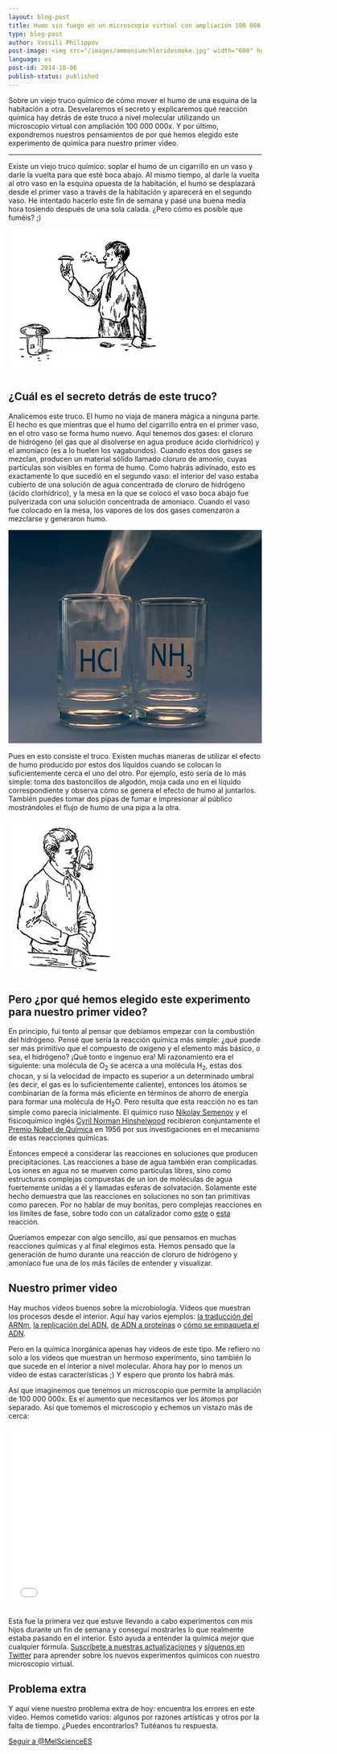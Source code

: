 ```yaml
---
layout: blog-post
title: Humo sin fuego en un microscopio virtual con ampliación 100 000 000x
type: blog-post
author: Vassili Philippov
post-image: <img src="/images/ammoniumchloridesmoke.jpg" width="600" height="424" alt="Humo de cloruro de amonio">
language: es
post-id: 2014-10-06
publish-status: published
---
```

Sobre un viejo truco químico de cómo mover el humo de una esquina de la habitación a otra. Desvelaremos el secreto y explicaremos qué reacción química hay detrás de este truco a nivel molecular utilizando un microscopio virtual con ampliación 100 000 000x. Y por último, expondremos nuestros pensamientos de por qué hemos elegido este experimento de química para nuestro primer video.
<!-- more -->

---
Existe un viejo truco químico: soplar el humo de un cigarrillo en un vaso y darle la vuelta para que esté boca abajo. Al mismo tiempo, al darle la vuelta al otro vaso en la esquina opuesta de la habitación, el humo se desplazará desde el primer vaso a través de la habitación y aparecerá en el segundo vaso. He intentado hacerlo este fin de semana y pasé una buena media hora tosiendo después de una sola calada. ¿Pero cómo es posible que fuméis? ;)

<img src="/images/movingofsmoke.png" width="314" height="289" alt="El humo viaja de un vaso a otro">

## ¿Cuál es el secreto detrás de este truco?

Analicemos este truco. El humo no viaja de manera mágica a ninguna parte. El hecho es que mientras que el humo del cigarrillo entra en el primer vaso, en el otro vaso se forma humo nuevo. Aquí tenemos dos gases: el cloruro de hidrógeno (el gas que al disolverse en agua produce ácido clorhídrico) y el amoníaco (es a lo huelen los vagabundos). Cuando estos dos gases se mezclan, producen un material sólido llamado cloruro de amonio, cuyas partículas son visibles en forma de humo. Como habrás adivinado, esto es exactamente lo que sucedió en el segundo vaso: el interior del vaso estaba cubierto de una solución de agua concentrada de cloruro de hidrógeno (ácido clorhídrico), y la mesa en la que se colocó el vaso boca abajo fue pulverizada con una solución concentrada de amoniaco. Cuando el vaso fue colocado en la mesa, los vapores de los dos gases comenzaron a mezclarse y generaron humo.

<img src="/images/ammoniumchloridesmoke.jpg" width="600" height="424" alt="Humo de cloruro de amonio">

Pues en esto consiste el truco. Existen muchas maneras de utilizar el efecto de humo producido por estos dos líquidos cuando se colocan lo suficientemente cerca el uno del otro. Por ejemplo, esto sería de lo más simple: toma dos bastoncillos de algodón, moja cada uno en el líquido correspondiente y observa cómo se genera el efecto de humo al juntarlos. También puedes tomar dos pipas de fumar e impresionar al público mostrándoles el flujo de humo de una pipa a la otra.

<img src="/images/twosmokingtubes.png" width="213" height="315">

## Pero ¿por qué hemos elegido este experimento para nuestro primer video?

En principio, fui tonto al pensar que debíamos empezar con la combustión del hidrógeno. Pensé que sería la reacción química más simple: ¿qué puede ser más primitivo que el compuesto de oxígeno y el elemento más básico, o sea, el hidrógeno? ¡Qué tonto e ingenuo era! Mi razonamiento era el siguiente: una molécula de O<sub>2</sub> se acerca a una molécula H<sub>2</sub>, estas dos chocan, y si la velocidad de impacto es superior a un determinado umbral (es decir, el gas es lo suficientemente caliente), entonces los átomos se combinarían de la forma más eficiente en términos de ahorro de energía para formar una molécula de H<sub>2</sub>O. Pero resulta que esta reacción no es tan simple como parecía inicialmente. El químico ruso <a href="https://es.wikipedia.org/wiki/Nikolái_Semiónov">Nikolay Semenov</a> y el fisicoquímico inglés <a href="https://es.wikipedia.org/wiki/Cyril_Norman_Hinshelwood">Cyril Norman Hinshelwood</a> recibieron conjuntamente el <a href="http://www.nobelprize.org/nobel_prizes/chemistry/laureates/1956/">Premio Nobel de Química</a> en 1956  por sus investigaciones en el mecanismo de estas reacciones químicas.

Entonces empecé a considerar las reacciones en soluciones que producen precipitaciones. Las reacciones a base de agua también eran complicadas. Los iones en agua no se mueven como partículas libres, sino como estructuras complejas compuestas de un ion de moléculas de agua fuertemente unidas a él y llamadas esferas de solvatación. Solamente este hecho demuestra que las reacciones en soluciones no son tan primitivas como parecen. Por no hablar de muy bonitas, pero complejas reacciones en los límites de fase, sobre todo con un catalizador como <a href="http://chemistry.melscience.com/experiments/catalytic-oxidation-of-acetone-on-copper-wire.html">este</a> o <a href="http://chemistry.melscience.com/experiments/oxidation-of-ammonia-with-platinum-catalyst.html">esta</a> reacción.

Queríamos empezar con algo sencillo, así que pensamos en muchas reacciones químicas y al final elegimos esta. Hemos pensado que la generación de humo durante una reacción de cloruro de hidrógeno y amoníaco fue una de los más fáciles de entender y visualizar.

## Nuestro primer video

Hay muchos vídeos buenos sobre la microbiología. Vídeos que muestran los procesos desde el interior. Aquí hay varios ejemplos: <a href="https://www.youtube.com/watch?v=TfYf_rPWUdY">la traducción del ARNm</a>, <a href="https://www.youtube.com/watch?v=OnuspQG0Jd0">la replicación del ADN</a>, <a href="https://www.youtube.com/watch?v=D3fOXt4MrOM">de ADN a proteínas</a> o <a href="https://www.youtube.com/watch?v=gbSIBhFwQ4s">cómo se empaqueta el ADN</a>.

Pero en la química inorgánica apenas hay vídeos de este tipo. Me refiero no solo a los vídeos que muestran un hermoso experimento, sino también lo que sucede en el interior a nivel molecular. Ahora hay por lo menos un vídeo de estas características ;) Y espero que pronto los habrá más.

Así que imaginemos que tenemos un microscopio que permite la ampliación de 100 000 000x. Es el aumento que necesitamos ver los átomos por separado. Así que tomemos el microscopio y echemos un vistazo más de cerca:

<iframe width="640" height="360" src="//www.youtube.com/embed/cz87YmRYwhU?rel=0" frameborder="0" allowfullscreen></iframe>
<br>

Esta fue la primera vez que estuve llevando a cabo experimentos con mis hijos durante un fin de semana y conseguí mostrarles lo que realmente estaba pasando en el interior. Esto ayuda a entender la química mejor que cualquier fórmula. <a href="">Suscríbete a nuestras actualizaciones</a> y <a href="https://twitter.com/MelScienceES">síguenos en Twitter</a> para aprender sobre los nuevos experimentos químicos con nuestro microscopio virtual.

## Problema extra

Y aquí viene nuestro problema extra de hoy: encuentra los  errores en este video. Hemos cometido varios: algunos por razones artísticas y otros por la falta de tiempo. ¿Puedes encontrarlos? Tuitéanos tu respuesta.

<!-- Begin Twitter follow -->
<a href="https://twitter.com/MelScienceES" class="twitter-follow-button" data-show-count="false" data-lang="es" data-size="large">Seguir a @MelScienceES</a>
<script>!function(d,s,id){var js,fjs=d.getElementsByTagName(s)[0],p=/^http:/.test(d.location)?'http':'https';if(!d.getElementById(id)){js=d.createElement(s);js.id=id;js.src=p+'://platform.twitter.com/widgets.js';fjs.parentNode.insertBefore(js,fjs);}}(document, 'script', 'twitter-wjs');</script>
<!-- End Twitter follow -->
